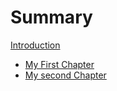 # Summary

[Introduction](../README.md)

- [My First Chapter](blog1.md)
- [My second Chapter](blog2.md)
